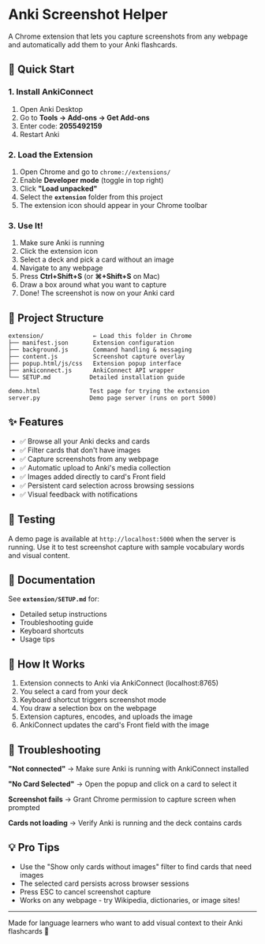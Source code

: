 # Anki Screenshot Helper

A Chrome extension that lets you capture screenshots from any webpage and automatically add them to your Anki flashcards.

## 🚀 Quick Start

### 1. Install AnkiConnect

1. Open Anki Desktop
2. Go to **Tools → Add-ons → Get Add-ons**
3. Enter code: **2055492159**
4. Restart Anki

### 2. Load the Extension

1. Open Chrome and go to `chrome://extensions/`
2. Enable **Developer mode** (toggle in top right)
3. Click **"Load unpacked"**
4. Select the **`extension`** folder from this project
5. The extension icon should appear in your Chrome toolbar

### 3. Use It!

1. Make sure Anki is running
2. Click the extension icon
3. Select a deck and pick a card without an image
4. Navigate to any webpage
5. Press **Ctrl+Shift+S** (or **⌘+Shift+S** on Mac)
6. Draw a box around what you want to capture
7. Done! The screenshot is now on your Anki card

## 📁 Project Structure

```
extension/              ← Load this folder in Chrome
├── manifest.json       Extension configuration
├── background.js       Command handling & messaging
├── content.js          Screenshot capture overlay
├── popup.html/js/css   Extension popup interface
├── ankiconnect.js      AnkiConnect API wrapper
└── SETUP.md           Detailed installation guide

demo.html              Test page for trying the extension
server.py              Demo page server (runs on port 5000)
```

## ✨ Features

- ✅ Browse all your Anki decks and cards
- ✅ Filter cards that don't have images
- ✅ Capture screenshots from any webpage
- ✅ Automatic upload to Anki's media collection
- ✅ Images added directly to card's Front field
- ✅ Persistent card selection across browsing sessions
- ✅ Visual feedback with notifications

## 🔧 Testing

A demo page is available at `http://localhost:5000` when the server is running. Use it to test screenshot capture with sample vocabulary words and visual content.

## 📖 Documentation

See **`extension/SETUP.md`** for:
- Detailed setup instructions
- Troubleshooting guide
- Keyboard shortcuts
- Usage tips

## 🎯 How It Works

1. Extension connects to Anki via AnkiConnect (localhost:8765)
2. You select a card from your deck
3. Keyboard shortcut triggers screenshot mode
4. You draw a selection box on the webpage
5. Extension captures, encodes, and uploads the image
6. AnkiConnect updates the card's Front field with the image

## 🐛 Troubleshooting

**"Not connected"** → Make sure Anki is running with AnkiConnect installed

**"No Card Selected"** → Open the popup and click on a card to select it

**Screenshot fails** → Grant Chrome permission to capture screen when prompted

**Cards not loading** → Verify Anki is running and the deck contains cards

## 💡 Pro Tips

- Use the "Show only cards without images" filter to find cards that need images
- The selected card persists across browser sessions
- Press ESC to cancel screenshot capture
- Works on any webpage - try Wikipedia, dictionaries, or image sites!

---

Made for language learners who want to add visual context to their Anki flashcards 🎴
